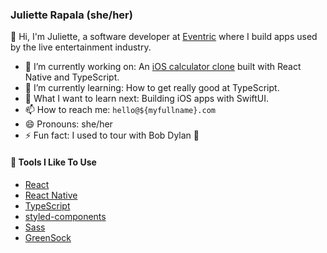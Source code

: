 ### Juliette Rapala (she/her)

👋 Hi, I'm Juliette, a software developer at [Eventric](https://www.eventric.com) where I build apps used by the live entertainment industry.

- 🔭 I’m currently working on: An [iOS calculator clone](https://github.com/jrapala/react-native-calculator) built with React Native and TypeScript.
- 🌱 I’m currently learning: How to get really good at TypeScript.
- 🤔 What I want to learn next: Building iOS apps with SwiftUI.
- 📫 How to reach me: `hello@${myfullname}.com`
- 😄 Pronouns: she/her
- ⚡ Fun fact: I used to tour with Bob Dylan 🎸

#### 🔧 Tools I Like To Use

- [React](https://reactjs.org/)
- [React Native](https://reactnative.dev/)
- [TypeScript](https://www.typescriptlang.org/)
- [styled-components](https://styled-components.com/)
- [Sass](https://sass-lang.com/)
- [GreenSock](https://greensock.com/gsap/)
